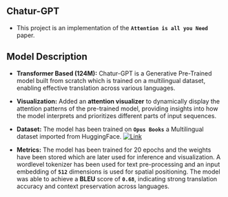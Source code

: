 ## Chatur-GPT

- This project is an implementation of the **`Attention is all you Need`** paper.

## Model Description

- **Transformer Based (124M):** 
    Chatur-GPT is a Generative Pre-Trained model built from scratch which is trained on a multilingual dataset, enabling effective translation across various languages.

- **Visualization:**  Added an **attention visualizer** to dynamically  display the attention patterns of the pre-trained model, providing insights into how the model interprets and prioritizes different parts of input sequences.

- **Dataset:** The model has been trained on **`Opus Books`** a Multilingual dataset imported from HuggingFace. [![Link](https://img.shields.io/badge/Hugging%20Face-FFD21E?logo=huggingface&logoColor=000)](https://huggingface.co/datasets/Helsinki-NLP/opus_books)

- **Metrics:**  The model has been trained for 20 epochs and the weights have been stored which are later used for inference and visualization. A wordlevel tokenizer has been used for text pre-processing and an input embedding of **`512`** dimensions is used for spatial positioning. The model was able to achieve a **BLEU** score of **`0.68`**, indicating strong translation accuracy and context preservation across languages.

